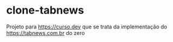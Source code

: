 # clone-tabnews
Projeto para https://curso.dev que se trata da implementação do https://tabnews.com.br do zero
